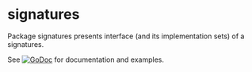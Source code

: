 # signatures
Package signatures presents interface (and its implementation sets) of a signatures.

See 
[![GoDoc](https://godoc.org/github.com/golang-mixins/signatures?status.svg)](https://godoc.org/github.com/golang-mixins/signatures) 
for documentation and examples.